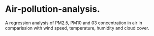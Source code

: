 # Air-pollution-analysis.
A regression analysis of PM2.5, PM10 and 03 concentration in air in comparission with wind speed, temperature, humidity and cloud cover.
